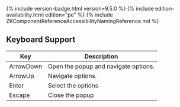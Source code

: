  {% include
version-badge.html version=9.5.0 %} <!--REQUIRED ZK EDITION: PE -->
{% include edition-availability.html edition="pe" %} {% include
ZKComponentReferenceAccessibilityNamingReference.md %}

## Keyboard Support

| Key | Description |
|---|---|
| ArrowDown | Open the popup and navigate options. |
| ArrowUp | Navigate options. |
| Enter | Select the options |
| Escape | Close the popup |
